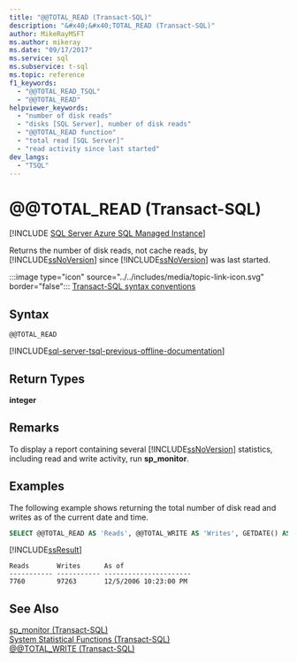 ```yaml
---
title: "@@TOTAL_READ (Transact-SQL)"
description: "&#x40;&#x40;TOTAL_READ (Transact-SQL)"
author: MikeRayMSFT
ms.author: mikeray
ms.date: "09/17/2017"
ms.service: sql
ms.subservice: t-sql
ms.topic: reference
f1_keywords:
  - "@@TOTAL_READ_TSQL"
  - "@@TOTAL_READ"
helpviewer_keywords:
  - "number of disk reads"
  - "disks [SQL Server], number of disk reads"
  - "@@TOTAL_READ function"
  - "total read [SQL Server]"
  - "read activity since last started"
dev_langs:
  - "TSQL"
---
```

# &#x40;&#x40;TOTAL_READ (Transact-SQL)
[!INCLUDE [SQL Server Azure SQL Managed Instance](../../includes/applies-to-version/sql-asdbmi.md)]

  Returns the number of disk reads, not cache reads, by [!INCLUDE[ssNoVersion](../../includes/ssnoversion-md.md)] since [!INCLUDE[ssNoVersion](../../includes/ssnoversion-md.md)] was last started.  
  
 :::image type="icon" source="../../includes/media/topic-link-icon.svg" border="false"::: [Transact-SQL syntax conventions](../../t-sql/language-elements/transact-sql-syntax-conventions-transact-sql.md)  
  
## Syntax  
  
```syntaxsql
@@TOTAL_READ  
```  
  
[!INCLUDE[sql-server-tsql-previous-offline-documentation](../../includes/sql-server-tsql-previous-offline-documentation.md)]

## Return Types
 **integer**  
  
## Remarks  
 To display a report containing several [!INCLUDE[ssNoVersion](../../includes/ssnoversion-md.md)] statistics, including read and write activity, run **sp_monitor**.  
  
## Examples  
 The following example shows returning the total number of disk read and writes as of the current date and time.  
  
```sql
SELECT @@TOTAL_READ AS 'Reads', @@TOTAL_WRITE AS 'Writes', GETDATE() AS 'As of';  
```  
  
 [!INCLUDE[ssResult](../../includes/ssresult-md.md)]  
  
```  
Reads       Writes      As of                   
----------- ----------- ----------------------  
7760        97263       12/5/2006 10:23:00 PM   
```  
  
## See Also  
 [sp_monitor &#40;Transact-SQL&#41;](../../relational-databases/system-stored-procedures/sp-monitor-transact-sql.md)   
 [System Statistical Functions &#40;Transact-SQL&#41;](../../t-sql/functions/system-statistical-functions-transact-sql.md)   
 [@@TOTAL_WRITE &#40;Transact-SQL&#41;](../../t-sql/functions/total-write-transact-sql.md)  
  
  

